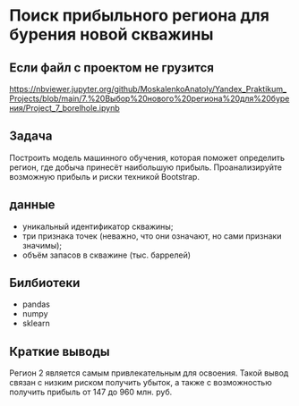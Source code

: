 # Поиск прибыльного региона для бурения новой скважины

## Если файл с проектом не грузится
https://nbviewer.jupyter.org/github/MoskalenkoAnatoly/Yandex_Praktikum_Projects/blob/main/7.%20Выбор%20нового%20региона%20для%20бурения/Project_7_borelhole.ipynb

## Задача

Построить модель машинного обучения, которая поможет определить регион, где добыча принесёт наибольшую прибыль. Проанализируйте возможную прибыль и риски техникой Bootstrap.

## данные

- уникальный идентификатор скважины;
- три признака точек (неважно, что они означают, но сами признаки значимы);
- объём запасов в скважине (тыс. баррелей)

## Билбиотеки

- pandas
- numpy
- sklearn

 ## Краткие выводы
 
 Регион 2 является самым привлекательным для освоения. Такой вывод связан с низким риском получить убыток, а также с возможностью получить прибыль от 147 до 960 млн. руб.
